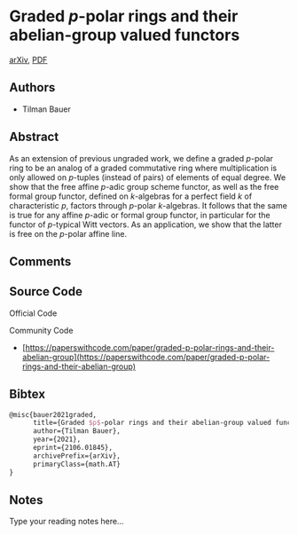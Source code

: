 
# Graded $p$-polar rings and their abelian-group valued functors

[arXiv](https://arxiv.org/abs/2106.01845), [PDF](https://arxiv.org/pdf/2106.01845.pdf)

## Authors

- Tilman Bauer

## Abstract

As an extension of previous ungraded work, we define a graded $p$-polar ring to be an analog of a graded commutative ring where multiplication is only allowed on $p$-tuples (instead of pairs) of elements of equal degree. We show that the free affine $p$-adic group scheme functor, as well as the free formal group functor, defined on $k$-algebras for a perfect field $k$ of characteristic $p$, factors through $p$-polar $k$-algebras. It follows that the same is true for any affine $p$-adic or formal group functor, in particular for the functor of $p$-typical Witt vectors. As an application, we show that the latter is free on the $p$-polar affine line.

## Comments



## Source Code

Official Code



Community Code

- [https://paperswithcode.com/paper/graded-p-polar-rings-and-their-abelian-group](https://paperswithcode.com/paper/graded-p-polar-rings-and-their-abelian-group)

## Bibtex

```tex
@misc{bauer2021graded,
      title={Graded $p$-polar rings and their abelian-group valued functors}, 
      author={Tilman Bauer},
      year={2021},
      eprint={2106.01845},
      archivePrefix={arXiv},
      primaryClass={math.AT}
}
```

## Notes

Type your reading notes here...


